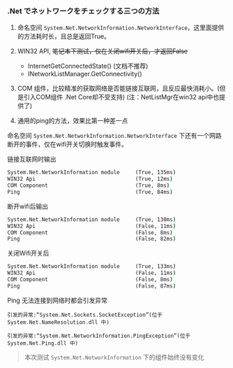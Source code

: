 ﻿### .Net でネットワークをチェックする三つの方法

1. 命名空间 `System.Net.NetworkInformation.NetworkInterface`，这里面提供的方法耗时长，且总是返回True。

2. WIN32 API, ~~笔记本下测试，仅在关闭wifi开关后，才返回False~~

    * InternetGetConnectedState() (文档不推荐)
    * INetworkListManager.GetConnectivity() 

3. COM 组件，比较精准的获取网络是否能链接互联网，且反应最快消耗小。(但是引入COM组件 .Net Core却不受支持) (注：NetListMgr在win32 api中也提供了)

4. 通用的ping的方法，效果比第一种差一点

命名空间 `System.Net.NetworkInformation.NetworkInterface` 下还有一个网路断开的事件，仅在wifi开关切换时触发事件。

链接互联网时输出

```cmd
System.Net.NetworkInformation module     (True, 135ms)
WIN32 Api                                (True, 12ms)
COM Component                            (True, 8ms)
Ping                                     (True, 84ms)
```

断开wifi后输出

```cmd
System.Net.NetworkInformation module     (True, 130ms)
WIN32 Api                                (False, 11ms)
COM Component                            (False, 8ms)
Ping                                     (False, 82ms)
```

关闭Wifi开关后

```cmd
System.Net.NetworkInformation module     (True, 133ms)
WIN32 Api                                (False, 11ms)
COM Component                            (False, 8ms)
Ping                                     (False, 87ms)
```

Ping 无法连接到网络时都会引发异常

`引发的异常:“System.Net.Sockets.SocketException”(位于 System.Net.NameResolution.dll 中)`

`引发的异常:“System.Net.NetworkInformation.PingException”(位于 System.Net.Ping.dll 中)`

> 本次测试 `System.Net.NetworkInformation` 下的组件始终没有变化
